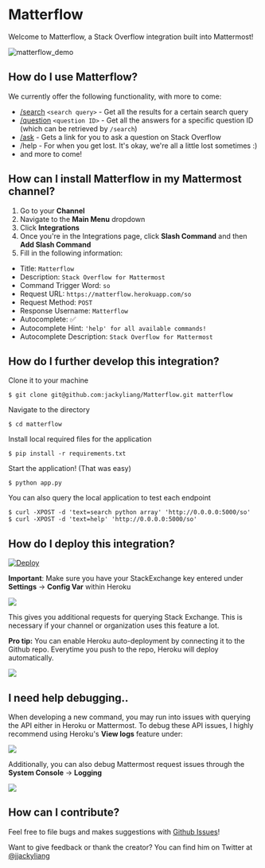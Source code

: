 # Matterflow

Welcome to Matterflow, a Stack Overflow integration built into Mattermost!

![matterflow_demo](https://user-images.githubusercontent.com/4315746/43174571-accb2722-8f6f-11e8-813a-fb0da88b5db7.gif)

## How do I use Matterflow?

We currently offer the following functionality, with more to come:

- [/search](http://api.stackexchange.com/docs/answers-on-questions) `<search query>` - Get all the results for a certain search query
- [/question](http://api.stackexchange.com/docs/answers-by-ids) `<question ID>` - Get all the answers for a specific question ID (which can be retrieved by `/search`)
- [/ask](https://stackoverflow.com/questions/ask) - Gets a link for you to ask a question on Stack Overflow
- /help - For when you get lost. It's okay, we're all a little lost sometimes :)
- and more to come!

## How can I install Matterflow in my Mattermost channel?

1. Go to your **Channel**
2. Navigate to the **Main Menu** dropdown
3. Click **Integrations**
4. Once you're in the Integrations page, click **Slash Command** and then **Add Slash Command**
4. Fill in the following information:
- Title: `Matterflow`
- Description: `Stack Overflow for Mattermost`
- Command Trigger Word: `so`
- Request URL: `https://matterflow.herokuapp.com/so`
- Request Method: `POST`
- Response Username: `Matterflow`
- Autocomplete: :white_check_mark:
- Autocomplete Hint: `'help' for all available commands!`
- Autocomplete Description: `Stack Overflow for Mattermost`

## How do I further develop this integration?

Clone it to your machine

    $ git clone git@github.com:jackyliang/Matterflow.git matterflow

Navigate to the directory

    $ cd matterflow

Install local required files for the application

    $ pip install -r requirements.txt

Start the application! (That was easy)

    $ python app.py

You can also query the local application to test each endpoint

    $ curl -XPOST -d 'text=search python array' 'http://0.0.0.0:5000/so'
    $ curl -XPOST -d 'text=help' 'http://0.0.0.0:5000/so'


## How do I deploy this integration?

[![Deploy](https://www.herokucdn.com/deploy/button.png)](https://heroku.com/deploy)

**Important**: Make sure you have your StackExchange key entered under **Settings** -> **Config Var** within Heroku

![](https://user-images.githubusercontent.com/4315746/43174113-379e9238-8f6d-11e8-8b4b-9a046937e223.png)

This gives you additional requests for querying Stack Exchange. This is necessary if your channel or organization uses this feature a lot.

**Pro tip:** You can enable Heroku auto-deployment by connecting it to the Github repo. Everytime you push to the repo, Heroku will deploy automatically.

![](https://user-images.githubusercontent.com/4315746/43174172-73d0e4e0-8f6d-11e8-896c-f1f04acfc0c5.png)

## I need help debugging..

When developing a new command, you may run into issues with querying the API either in Heroku or Mattermost. To debug these API issues, I highly recommend using Heroku's **View logs** feature under:

![](https://user-images.githubusercontent.com/4315746/43174316-3e04f058-8f6e-11e8-95ef-707cd50a538e.png)

Additionally, you can also debug Mattermost request issues through the **System Console** -> **Logging**

![](https://user-images.githubusercontent.com/4315746/43174358-7bca18e6-8f6e-11e8-9ffa-157dfe2a474b.png)

## How can I contribute?

Feel free to file bugs and makes suggestions with [Github Issues](https://github.com/jackyliang/Matterflow/issues)!

Want to give feedback or thank the creator? You can find him on Twitter at [@jjackyliang](https://twitter.com/jjackyliang)